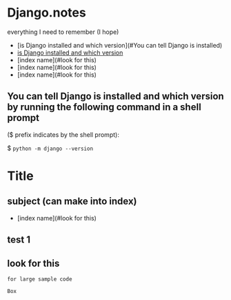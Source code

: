 # Django.notes
everything I need to remember (I hope)



- [is Django installed and which version](#You can tell Django is installed)
- [is Django installed and which version](#you-can-tell-Django-is-installd-and-which-version-by-running-the-following-command-in-a-shell-prompt)
- [index name](#look for this)
- [index name](#look for this)
- [index name](#look for this)

## You can tell Django is installed and which version by running the following command in a shell prompt
($ prefix indicates by the shell prompt):

$ `python -m django --version`



















# Title
## subject (can make into index)

- [index name](#look for this)

## test 1

## look for this


```
for large sample code
```
`Box`




